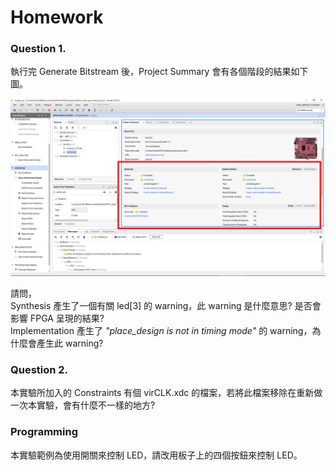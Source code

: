 Homework
====
### Question 1.
執行完 Generate Bitstream 後，Project Summary 會有各個階段的結果如下圖。

![Add Constraints](../images/prj_sum.png)

請問，  
Synthesis 產生了一個有關 led[3] 的 warning，此 warning 是什麼意思? 是否會影響 FPGA 呈現的結果?  
Implementation 產生了 *"place_design is not in timing mode"* 的 warning，為什麼會產生此 warning?
### Question 2.
本實驗所加入的 Constraints 有個 virCLK.xdc 的檔案，若將此檔案移除在重新做一次本實驗，會有什麼不一樣的地方?
### Programming
本實驗範例為使用開關來控制 LED，請改用板子上的四個按鈕來控制 LED。

